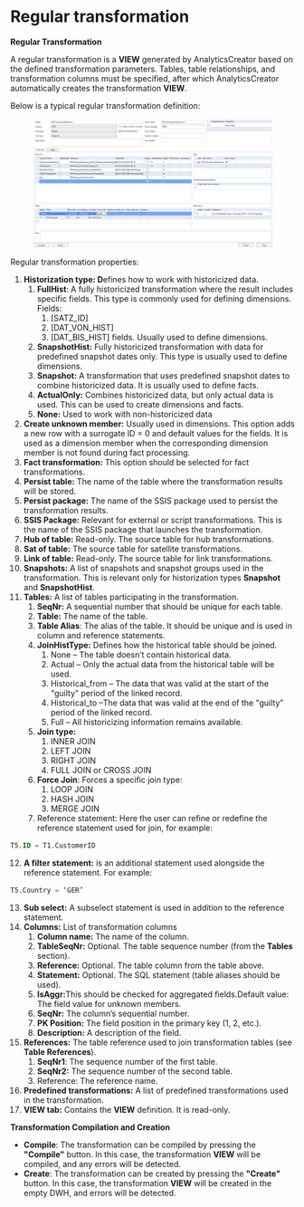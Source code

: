 # Regular transformation

**Regular Transformation**&#x20;

A regular transformation is a **VIEW** generated by AnalyticsCreator based on the defined transformation parameters. Tables, table relationships, and transformation columns must be specified, after which AnalyticsCreator automatically creates the transformation **VIEW**.

Below is a typical regular transformation definition:

<figure><img src="../../.gitbook/assets/image (11).png" alt=""><figcaption></figcaption></figure>

Regular transformation properties:&#x20;

1. **Historization type:  D**efines how to work with historicized data.
   1. **FullHist**: A fully historicized transformation where the result includes specific fields. This type is commonly used for defining dimensions. Fields:
      1. \[SATZ\_ID]
      2. \[DAT\_VON\_HIST]
      3. \[DAT\_BIS\_HIST] fields. Usually used to define dimensions.
   2. **SnapshotHist:** Fully historicized transformation with data for predefined snapshot dates only. This type is usually used to define dimensions.
   3. **Snapshot:** A transformation that uses predefined snapshot dates to combine historicized data. It is usually used to define facts.
   4. **ActualOnly:** Combines historicized data, but only actual data is used. This can be used to create dimensions and facts.
   5. **None:** Used to work with non-historicized data
2. **Create unknown member:** Usually used in dimensions. This option adds a new row with a surrogate ID = 0 and default values for the fields. It is used as a dimension member when the corresponding dimension member is not found during fact processing.
3. **Fact transformation:** This option should be selected for fact transformations.
4. **Persist table:** The name of the table where the transformation results will be stored.
5. **Persist package:** The name of the SSIS package used to persist the transformation results.
6. **SSIS Package:** Relevant for external or script transformations. This is the name of the SSIS package that launches the transformation.
7. **Hub of table:** Read-only. The source table for hub transformations.
8. **Sat of table:** The source table for satellite transformations.
9. **Link of table:** Read-only. The source table for link transformations.
10. **Snapshots:** A list of snapshots and snapshot groups used in the transformation. This is relevant only for historization types **Snapshot** and **SnapshotHist**.
11. **Tables:** A list of tables participating in the transformation.
    1. **SeqNr:** A sequential number that should be unique for each table.
    2. **Table:** The name of the table.
    3. **Table Alias**: The alias of the table. It should be unique and is used in column and reference statements.
    4. **JoinHistType:** Defines how the historical table should be joined.&#x20;
       1. None – The table doesn’t contain historical data.
       2. Actual – Only the actual data from the historical table will be used.
       3. Historical\_from – The data that was valid at the start of the "guilty" period of the linked record.
       4. Historical\_to –The data that was valid at the end of the "guilty" period of the linked record.
       5. Full – All historicizing information remains available.
    5. **Join type:**&#x20;
       1. INNER JOIN
       2. LEFT JOIN
       3. RIGHT JOIN
       4. FULL JOIN or CROSS JOIN&#x20;
    6. **Force Join**: Forces a specific join type:
       1. &#x20;LOOP JOIN
       2. &#x20;HASH JOIN
       3. &#x20;MERGE JOIN&#x20;
    7. Reference statement: Here the user can refine or redefine the reference statement used for join, for example:

```sql
T5.ID = T1.CustomerID 
```

12. **A filter statement:** is an additional statement used alongside the reference statement. For example:

```sql
T5.Country = ‘GER’ 
```

13. **Sub select:** A subselect statement is used in addition to the reference statement.
14. **Columns:** List of transformation columns&#x20;
    1. **Column name:** The name of the column.
    2. **TableSeqNr:** Optional. The table sequence number (from the **Tables** section).
    3. **Reference:** Optional. The table column from the table above.
    4. **Statement:** Optional. The SQL statement (table aliases should be used).
    5. **IsAggr:**&#x54;his should be checked for aggregated fields.Default value: The field value for unknown members.
    6. **SeqNr:** The column’s sequential number.&#x20;
    7. **PK Position:** The field position in the primary key (1, 2, etc.).
    8. **Description:** A description of the field.&#x20;
15. **References:** The table reference used to join transformation tables (see **Table References**).
    1. **SeqNr1**: The sequence number of the first table.
    2. **SeqNr2:** The sequence number of the second table.&#x20;
    3. Reference: The reference name.
16. **Predefined transformations:** A list of predefined transformations used in the transformation.
17. **VIEW tab:** Contains the **VIEW** definition. It is read-only.

**Transformation Compilation and Creation**

* **Compile**: The transformation can be compiled by pressing the **"Compile"** button. In this case, the transformation **VIEW** will be compiled, and any errors will be detected.
* **Create**: The transformation can be created by pressing the **"Create"** button. In this case, the transformation **VIEW** will be created in the empty DWH, and errors will be detected.
